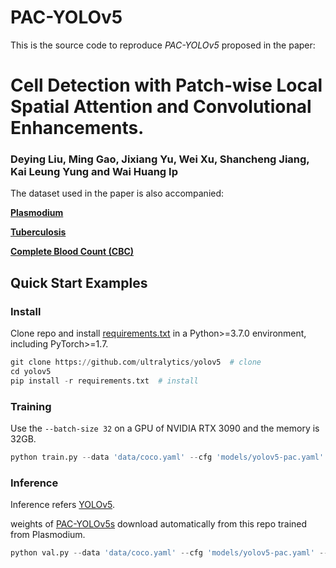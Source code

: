 # PAC-YOLOv5

This is the source code to reproduce *PAC-YOLOv5* proposed in the paper: 

# Cell Detection with Patch-wise Local Spatial Attention and Convolutional Enhancements.

### Deying Liu, Ming Gao, Jixiang Yu, Wei Xu, Shancheng Jiang, Kai Leung Yung and Wai Huang Ip


The dataset used in the paper is also accompanied:

[**Plasmodium**](https://aistudio.baidu.com/aistudio/datasetdetail/152739/0)

[**Tuberculosis**](https://www.heywhale.com/mw/dataset/5efc4de063975d002c9792de/content)

[**Complete Blood Count (CBC)**](https://github.com/MahmudulAlam/Complete-Blood-Cell-Count-Dataset)

## Quick Start Examples

### Install

Clone repo and install [requirements.txt](requirements.txt) in a Python>=3.7.0 environment, including PyTorch>=1.7.

```python
git clone https://github.com/ultralytics/yolov5  # clone
cd yolov5
pip install -r requirements.txt  # install
```

### Training

Use the `--batch-size 32` on a GPU of NVIDIA RTX 3090 and the memory is 32GB.

```python
python train.py --data 'data/coco.yaml' --cfg 'models/yolov5-pac.yaml' --weights '' --batch-size 32
``` 

### Inference

Inference refers [YOLOv5](https://github.com/ultralytics/yolov5). 

weights of [PAC-YOLOv5s](pac-yolov5s.pt) download automatically from this repo trained from Plasmodium.

```python
python val.py --data 'data/coco.yaml' --cfg 'models/yolov5-pac.yaml' --weights 'pac-yolov5s.pt' --batch-size 32
```
